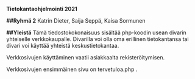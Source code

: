 **Tietokantaohjelmointi 2021**

**##Ryhmä 2**
Katrin Dieter, Saija Seppä, Kaisa Sormunen

**##Yleistä**
Tämä tiedostokokonaisuus sisältää php-koodin usean divarin 
yhteiselle verkkokaupalle. Divarilla voi olla oma erillinen tietokantansa
tai divari voi käyttää yhteistä keskustietokantaa. 

Verkkosivujen käyttäminen vaatii asiakkaalta rekisteröitymisen. 

Verkkosivujen ensimmäinen sivu on tervetuloa.php . 

